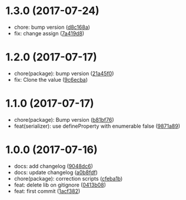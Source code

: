 <a name="1.3.0"></a>
# 1.3.0 (2017-07-24)

* chore: bump version ([d8c168a](https://github.com/eyolas/jest-serializer-supertest/commit/d8c168a))
* fix: change assign ([7a419d8](https://github.com/eyolas/jest-serializer-supertest/commit/7a419d8))



<a name="1.2.0"></a>
# 1.2.0 (2017-07-17)

* chore(package): bump version ([21a45f0](https://github.com/eyolas/jest-serializer-supertest/commit/21a45f0))
* fix: Clone the value ([9c6ecba](https://github.com/eyolas/jest-serializer-supertest/commit/9c6ecba))



<a name="1.1.0"></a>
# 1.1.0 (2017-07-17)

* chore(package): Bump version ([b81bf76](https://github.com/eyolas/jest-serializer-supertest/commit/b81bf76))
* feat(serializer): use defineProperty with enumerable false ([9871a89](https://github.com/eyolas/jest-serializer-supertest/commit/9871a89))



<a name="1.0.0"></a>
# 1.0.0 (2017-07-16)

* docs: add changelog ([9048dc6](https://github.com/eyolas/jest-serializer-supertest/commit/9048dc6))
* docs: update changelog ([a0b8fdf](https://github.com/eyolas/jest-serializer-supertest/commit/a0b8fdf))
* chore(package): correction scripts ([cfeba1b](https://github.com/eyolas/jest-serializer-supertest/commit/cfeba1b))
* feat: delete lib on gitignore ([0413b08](https://github.com/eyolas/jest-serializer-supertest/commit/0413b08))
* feat: first commit ([1acf382](https://github.com/eyolas/jest-serializer-supertest/commit/1acf382))



